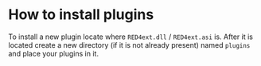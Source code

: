 # How to install plugins

To install a new plugin locate where `RED4ext.dll` / `RED4ext.asi` is. After it is located create a new directory (if it is not already present)
named `plugins` and place your plugins in it.

